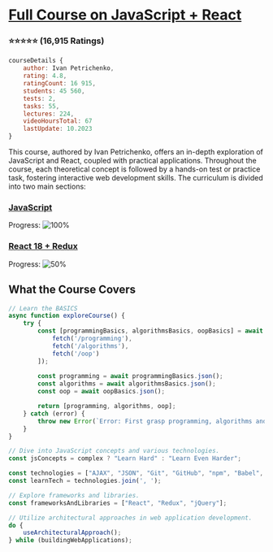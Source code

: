 # [Full Course on JavaScript + React](https://www.udemy.com/course/javascript_full/)
### :star::star::star::star::star: (16,915 Ratings)

```javascript
courseDetails {
    author: Ivan Petrichenko,
    rating: 4.8,    
    ratingCount: 16 915,
    students: 45 560,
    tests: 2,
    tasks: 55,
    lectures: 224,
    videoHoursTotal: 67
    lastUpdate: 10.2023
}
```
This course, authored by Ivan Petrichenko, offers an in-depth exploration of JavaScript and React, coupled with practical applications. Throughout the course, each theoretical concept is followed by a hands-on test or practice task, fostering interactive web development skills. The curriculum is divided into two main sections:

### [JavaScript](https://www.github.com/vladnomad/udemy-js-course/)

Progress: ![100%](https://geps.dev/progress/100)

### [React 18 + Redux](https://www.github.com/vladnomad/udemy-react-course/)

Progress: ![50%](https://geps.dev/progress/50)

## What the Course Covers

```javascript
// Learn the BASICS
async function exploreCourse() {
    try {
        const [programmingBasics, algorithmsBasics, oopBasics] = await Promise.all([
            fetch('/programming'),
            fetch('/algorithms'),
            fetch('/oop')
        ]);
        
        const programming = await programmingBasics.json();
        const algorithms = await algorithmsBasics.json();
        const oop = await oopBasics.json();

        return [programming, algorithms, oop];
    } catch (error) {
        throw new Error(`Error: First grasp programming, algorithms and OOP basics to continue`);
    }
}

// Dive into JavaScript concepts and various technologies.
const jsConcepts = complex ? "Learn Hard" : "Learn Even Harder";

const technologies = ["AJAX", "JSON", "Git", "GitHub", "npm", "Babel", "Webpack", "Heroku", "Firebase"];
const learnTech = technologies.join(', ');

// Explore frameworks and libraries.
const frameworksAndLibraries = ["React", "Redux", "jQuery"];

// Utilize architectural approaches in web application development.
do {
    useArchitecturalApproach();
} while (buildingWebApplications);

